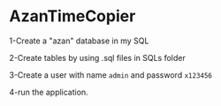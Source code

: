 # AzanTimeCopier

1-Create a "azan" database in my SQL

2-Create tables by using .sql files in SQLs folder

3-Create a user with name `admin` and password `x123456`

4-run the application.
